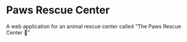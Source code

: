 # Paws Rescue Center
A web application for an animal rescue center called "The Paws Rescue Center 🐾"
